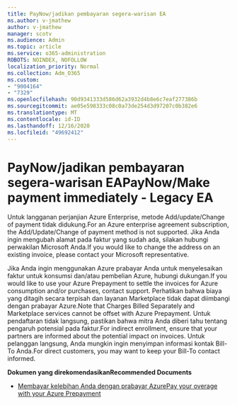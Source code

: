 ```yaml
---
title: PayNow/jadikan pembayaran segera-warisan EA
ms.author: v-jmathew
author: v-jmathew
manager: scotv
ms.audience: Admin
ms.topic: article
ms.service: o365-administration
ROBOTS: NOINDEX, NOFOLLOW
localization_priority: Normal
ms.collection: Adm_O365
ms.custom:
- "9004164"
- "7329"
ms.openlocfilehash: 90d9341333d586d62a3932d4b8e6c7eaf277386b
ms.sourcegitcommit: ae05e598333c08c0a73de254d3d97207c0b382e6
ms.translationtype: MT
ms.contentlocale: id-ID
ms.lasthandoff: 12/16/2020
ms.locfileid: "49692412"
---
```

# <a name="paynowmake-payment-immediately---legacy-ea"></a><span data-ttu-id="22412-102">PayNow/jadikan pembayaran segera-warisan EA</span><span class="sxs-lookup"><span data-stu-id="22412-102">PayNow/Make payment immediately - Legacy EA</span></span>

<span data-ttu-id="22412-103">Untuk langganan perjanjian Azure Enterprise, metode Add/update/Change of payment tidak didukung.</span><span class="sxs-lookup"><span data-stu-id="22412-103">For an Azure enterprise agreement subscription, the Add/Update/Change of payment method is not supported.</span></span> <span data-ttu-id="22412-104">Jika Anda ingin mengubah alamat pada faktur yang sudah ada, silakan hubungi perwakilan Microsoft Anda.</span><span class="sxs-lookup"><span data-stu-id="22412-104">If you would like to change the address on an existing invoice, please contact your Microsoft representative.</span></span>

<span data-ttu-id="22412-105">Jika Anda ingin menggunakan Azure prabayar Anda untuk menyelesaikan faktur untuk konsumsi dan/atau pembelian Azure, hubungi dukungan.</span><span class="sxs-lookup"><span data-stu-id="22412-105">If you would like to use your Azure Prepayment to settle the invoices for Azure consumption and/or purchases, contact support.</span></span> <span data-ttu-id="22412-106">Perhatikan bahwa biaya yang ditagih secara terpisah dan layanan Marketplace tidak dapat diimbangi dengan prabayar Azure.</span><span class="sxs-lookup"><span data-stu-id="22412-106">Note that Charges Billed Separately and Marketplace services cannot be offset with Azure Prepayment.</span></span> <span data-ttu-id="22412-107">Untuk pendaftaran tidak langsung, pastikan bahwa mitra Anda diberi tahu tentang pengaruh potensial pada faktur.</span><span class="sxs-lookup"><span data-stu-id="22412-107">For indirect enrollment, ensure that your partners are informed about the potential impact on invoices.</span></span> <span data-ttu-id="22412-108">Untuk pelanggan langsung, Anda mungkin ingin menyimpan informasi kontak Bill-To Anda.</span><span class="sxs-lookup"><span data-stu-id="22412-108">For direct customers, you may want to keep your Bill-To contact informed.</span></span>

<span data-ttu-id="22412-109">**Dokumen yang direkomendasikan**</span><span class="sxs-lookup"><span data-stu-id="22412-109">**Recommended Documents**</span></span>

- [<span data-ttu-id="22412-110">Membayar kelebihan Anda dengan prabayar Azure</span><span class="sxs-lookup"><span data-stu-id="22412-110">Pay your overage with your Azure Prepayment</span></span>](https://docs.microsoft.com/azure/cost-management-billing/manage/ea-portal-enrollment-invoices#pay-your-overage-with-your-azure-prepayment)
